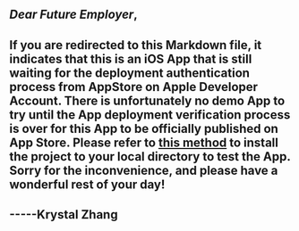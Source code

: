 
## ***Dear Future Employer***, 
## If you are redirected to this Markdown file, it indicates that this is an iOS App that is still waiting for the deployment authentication process from AppStore on Apple Developer Account. There is unfortunately no demo App to try until the App deployment verification process is over for this App to be officially published on App Store. Please refer to [this method]() to install the project to your local directory to test the App. Sorry for the inconvenience, and please have a wonderful rest of your day! 
## -----Krystal Zhang
